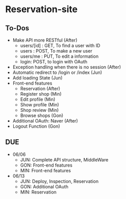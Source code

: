 # Reservation-site

## To-Dos

- Make API more RESTful (After)
  - users/[id] : GET, To find a user with ID
  - users : POST, To make a new user
  - users/me : PUT, To edit a information
  - login: POST, to login with OAuth
- Exception handling when there is no session (After)
- Automatic redirect to /login or /index (Jun)
- Add loading State (Jun)
- Front-end features
  - Reservation (After)
  - Register shop (Min)
  - Edit profile (Min)
  - Show profile (Min)
  - Shop review (Min)
  - Browse shops (Gon)
- Additional OAuth: Naver (After)
- Logout Function (Gon)

## DUE

- 06/06
  - JUN: Complete API structure, MiddleWare
  - GON: Front-end features
  - MIN: Front-end features
- 06/13
  - JUN: Deploy, Inspection, Reservation
  - GON: Additional OAuth
  - MIN: Reservation
